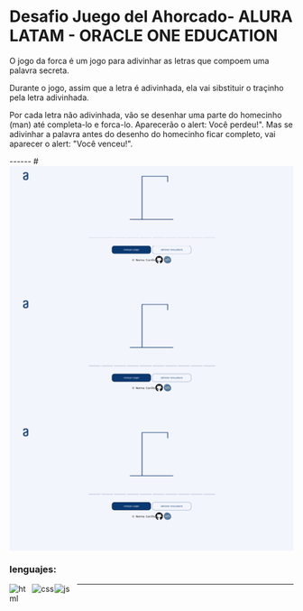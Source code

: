# Desafio Juego del Ahorcado- ALURA LATAM - ORACLE ONE EDUCATION

<P>O jogo da forca é um jogo para adivinhar as letras que compoem uma palavra secreta.
<p>Durante o jogo, assim que a letra é adivinhada, ela vai sibstituir o traçinho pela letra adivinhada.</p>
<p>Por cada letra não adivinhada, vão se desenhar uma parte do homecinho (man) até completa-lo e forca-lo. Aparecerão o alert: Você perdeu!". Mas se adivinhar a palavra antes do desenho do homecinho ficar completo, vai aparecer o alert: "Você venceu!".</p> 
------
#
  
<img align='center' width="800px" src='img/printTela1.png'/> 

<img align='center' width="800px" src='/img/printTela2.png'/> 

<img align='center' width="800px" src='/img/printTela3.png'/>

  


### lenguajes:

<img align='left' alt='html' width='40px' src='https://cdn-icons-png.flaticon.com/512/778/778533.png'/>
<img align='left' alt='css' src="https://cdn-icons-png.flaticon.com/512/331/331395.png" width='40px'/>
<img align='left' alt='js' width='40px' src='https://cdn-icons-png.flaticon.com/512/2621/2621342.png'/>
  
------  
  
  
  
